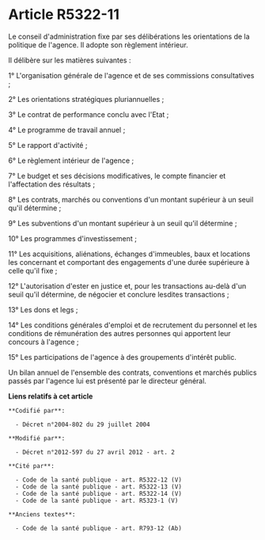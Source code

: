 # Article R5322-11

Le conseil d'administration fixe par ses délibérations les orientations de la politique de l'agence. Il adopte son règlement
intérieur. 

Il délibère sur les matières suivantes : 

1° L'organisation générale de l'agence et de ses commissions consultatives ; 

2° Les orientations stratégiques pluriannuelles ; 

3° Le contrat de performance conclu avec l'Etat ; 

4° Le programme de travail annuel ; 

5° Le rapport d'activité ; 

6° Le règlement intérieur de l'agence ; 

7° Le budget et ses décisions modificatives, le compte financier et l'affectation des résultats ; 

8° Les contrats, marchés ou conventions d'un montant supérieur à un seuil qu'il détermine ; 

9° Les subventions d'un montant supérieur à un seuil qu'il détermine ; 

10° Les programmes d'investissement ; 

11° Les acquisitions, aliénations, échanges d'immeubles, baux et locations les concernant et comportant des engagements d'une
durée supérieure à celle qu'il fixe ; 

12° L'autorisation d'ester en justice et, pour les transactions au-delà d'un seuil qu'il détermine, de négocier et conclure
lesdites transactions ; 

13° Les dons et legs ; 

14° Les conditions générales d'emploi et de recrutement du personnel et les conditions de rémunération des autres personnes
qui apportent leur concours à l'agence ; 

15° Les participations de l'agence à des groupements d'intérêt public. 

Un bilan annuel de l'ensemble des contrats, conventions et marchés publics passés par l'agence lui est présenté par le
directeur général.

**Liens relatifs à cet article**

	**Codifié par**:

	  - Décret n°2004-802 du 29 juillet 2004

	**Modifié par**:

	  - Décret n°2012-597 du 27 avril 2012 - art. 2

	**Cité par**:

	  - Code de la santé publique - art. R5322-12 (V)
	  - Code de la santé publique - art. R5322-13 (V)
	  - Code de la santé publique - art. R5322-14 (V)
	  - Code de la santé publique - art. R5323-1 (V)

	**Anciens textes**:

	  - Code de la santé publique - art. R793-12 (Ab)
